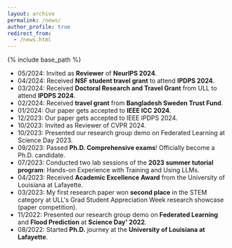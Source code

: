 ```yaml
---
layout: archive
permalink: /news/
author_profile: true
redirect_from:
  - /news.html
---
```


{% include base_path %}
* 05/2024: Invited as **Reviewer** of **NeurIPS 2024**.
* 04/2024: Received **NSF student travel grant** to attend **IPDPS 2024**.
* 03/2024: Received **Doctoral Research and Travel Grant** from ULL to attend **IPDPS 2024**.
* 02/2024: Received **travel grant** from **Bangladesh Sweden Trust Fund**.
* 01/2024: Our paper gets accepted to **IEEE ICC 2024**.
* 12/2023: Our paper gets accepted to IEEE IPDPS 2024. 
* 10/2023: Invited as Reviewer of CVPR 2024.
* 10/2023: Presented our research group demo on Federated Learning at Science Day 2023.
* 09/2023: Passed **Ph.D. Comprehensive exams**! Officially become a Ph.D. candidate.
* 07/2023: Conducted two lab sessions of the **2023 summer tutorial program**: Hands-on Experience with Training and Using LLMs.
* 04/2023: Received **Academic Excellence Award** from the University of Louisiana at Lafayette.
* 03/2023: My first research paper won **second place** in the STEM category at ULL's Grad Student Appreciation Week research showcase (paper competition).
* 11/2022: Presented our research group demo on **Federated Learning** and **Flood Prediction** at **Science Day' 2022**.
* 08/2022: Started **Ph.D.** journey at the **University of Louisiana at Lafayette**.
